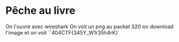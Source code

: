 # Pêche au livre

On l'ouvre avec wireshark
On voit un png au packet 320
on download l'image et on voit ``404CTF{345Y_W1r35h4rK}`

